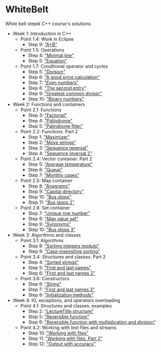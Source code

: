 # WhiteBelt

While belt stepik C++ course's solutions

- Week 1: Introduction in C++
    - Point 1.4: Work in Eclipse
        - Step 9: ["A+B"](BinarySum/main.cpp)
    - Point 1.5: Operations
        - Step 4: ["Minimal line"](MinimalLine/main.cpp)
        - Step 5: ["Equation"](Equation/main.cpp)
    - Point 1.7: Conditional operator and cycles
        - Step 5: ["Division"](Division/main.cpp)
        - Step 6: ["A good price calculation"](AGoodPriceCalculation/main.cpp)
        - Step 7: ["Even numbers"](EvenNumbers/main.cpp)
        - Step 8: ["The second entry"](TheSecondEntry/main.cpp)
        - Step 9: ["Greatest common divisor"](GreatestCommonDivisor/main.cpp)
        - Step 10: ["Binary numbers"](BinaryNumbers/main.cpp)
- Week 2: Functions and containers
    - Point 2.1: Functions
        - Step 3: ["Factorial"](Factorial/factorial.h)
        - Step 4: ["Palindrome"](Palindrome/palindrome.h)
        - Step 5: ["Palindrome filter"](PalindromeFilter/main.cpp)
    - Point 2.2: Functions. Part 2
        - Step 1: ["Maximizer"](Maximizer/main.cpp)
        - Step 2: ["Move strings"](MoveStrings/main.cpp)
        - Step 3: ["Sequence reversal"](SequenceReversal/main.cpp)
        - Step 4: ["Sequence reversal 2"](SequenceReversal2/main.cpp)
    - Point 2.4: Vector container. Part 2
        - Step 5: ["Average temperature"](AverageTemperature/main.cpp)
        - Step 6: ["Queue"](Queue/main.cpp)
        - Step 7: ["Monthly cases"](MonthlyCases/main.cpp)
    - Point 2.5: Map container
        - Step 8: ["Anagrams"](Anagrams/main.cpp)
        - Step 9: ["Capital directory"](CapitalDirectory/main.cpp)
        - Step 10: ["Bus stops"](BusStops/main.cpp)
        - Step 11: ["Bus stops 2"](BusStops2/main.cpp)
    - Point 2.6: Set container
        - Step 7: ["Unique row number"](UniqueRowNumber/main.cpp)
        - Step 8: ["Map value set"](MapValueSet/MapValueSet.h)
        - Step 9: ["Synonyms"](Synonyms/main.cpp)
        - Step 10: ["Bus stops 3"](BusStops3/main.cpp)
- Week 3: Algorithms and classes
    - Point 3.1: Algorithms
        - Step 8: ["Sorting integers modulo"](SortingIntegersModulo/main.cpp)
        - Step 9: ["Case-insensitive sorting"](CaseInsensitiveSorting/main.cpp)
    - Point 3.4: Structures and classes. Part 2
        - Step 4: ["Sorted strings"](SortedStrings/main.cpp)
        - Step 5: ["First and last names"](FirstAndLastNames/main.cpp)
        - Step 6: ["First and last names 2"](FirstAndLastNames2/main.cpp)
    - Point 3.6: Constructors
        - Step 6: ["String"](String/main.cpp)
        - Step 7: ["First and last names 3"](FirstAndLastNames3/main.cpp)
        - Step 8: ["Initialization methods"](InitializationMethods/main.cpp)
- Week 4: IO, exceptions, and operators overloading
    - Point 4.1: Structures and classes: examples
        - Step 2: ["LectureTitle structure"](LectureTitleStructure/main.cpp)
        - Step 5: ["Reversible function"](ReversibleFunction/Function.h)
        - Step 6: ["Reversible function with multiplication and division"
          ](ReversibleFunctionWithMultiplicationAndDivision/Function.h)
    - Point 4.2: Working with text files and streams
        - Step 10: ["Working with files"](WorkingWithFiles/main.cpp)
        - Step 11: ["Working with files. Part 2"](WorkingWithFiles2/main.cpp)
        - Step 12: ["Output with accuracy"](OutputWithAccuracy/main.cpp)